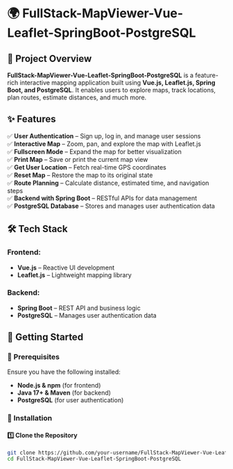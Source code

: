 # 🌍 FullStack-MapViewer-Vue-Leaflet-SpringBoot-PostgreSQL  

## 📌 Project Overview  
**FullStack-MapViewer-Vue-Leaflet-SpringBoot-PostgreSQL** is a feature-rich interactive mapping application built using **Vue.js, Leaflet.js, Spring Boot, and PostgreSQL**. It enables users to explore maps, track locations, plan routes, estimate distances, and much more.

## ✨ Features  
✅ **User Authentication** – Sign up, log in, and manage user sessions  
✅ **Interactive Map** – Zoom, pan, and explore the map with Leaflet.js  
✅ **Fullscreen Mode** – Expand the map for better visualization  
✅ **Print Map** – Save or print the current map view  
✅ **Get User Location** – Fetch real-time GPS coordinates  
✅ **Reset Map** – Restore the map to its original state  
✅ **Route Planning** – Calculate distance, estimated time, and navigation steps  
✅ **Backend with Spring Boot** – RESTful APIs for data management  
✅ **PostgreSQL Database** – Stores and manages user authentication data  

## 🛠️ Tech Stack  
### Frontend:  
- **Vue.js** – Reactive UI development  
- **Leaflet.js** – Lightweight mapping library  

### Backend:  
- **Spring Boot** – REST API and business logic  
- **PostgreSQL** – Manages user authentication data  

## 🚀 Getting Started  

### 📌 Prerequisites  
Ensure you have the following installed:  
- **Node.js & npm** (for frontend)  
- **Java 17+ & Maven** (for backend)  
- **PostgreSQL** (for user authentication)  

### 🔧 Installation  

#### 1️⃣ Clone the Repository  
```bash
git clone https://github.com/your-username/FullStack-MapViewer-Vue-Leaflet-SpringBoot-PostgreSQL.git
cd FullStack-MapViewer-Vue-Leaflet-SpringBoot-PostgreSQL
